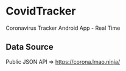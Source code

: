# CovidTracker
Coronavirus Tracker Android App - Real Time


## Data Source
Public JSON API => https://corona.lmao.ninja/